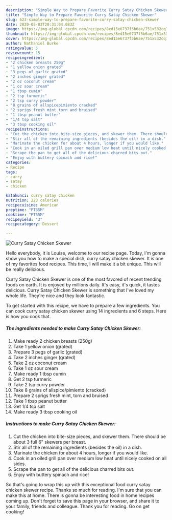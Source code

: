 ```yaml
---
description: "Simple Way to Prepare Favorite Curry Satay Chicken Skewer"
title: "Simple Way to Prepare Favorite Curry Satay Chicken Skewer"
slug: 623-simple-way-to-prepare-favorite-curry-satay-chicken-skewer
date: 2020-05-03T20:31:04.083Z
image: https://img-global.cpcdn.com/recipes/8ed15e6737f5b6ae/751x532cq70/curry-satay-chicken-skewer-recipe-main-photo.jpg
thumbnail: https://img-global.cpcdn.com/recipes/8ed15e6737f5b6ae/751x532cq70/curry-satay-chicken-skewer-recipe-main-photo.jpg
cover: https://img-global.cpcdn.com/recipes/8ed15e6737f5b6ae/751x532cq70/curry-satay-chicken-skewer-recipe-main-photo.jpg
author: Nathaniel Burke
ratingvalue: 5
reviewcount: 15
recipeingredient:
- "2 chicken breasts 250g"
- "1 yellow onion grated"
- "3 pegs of garlic grated"
- "2 inches ginger grated"
- "2 oz coconut cream"
- "1 oz sour cream"
- "1 tbsp cumin"
- "2 tsp turmeric"
- "2 tsp curry powder"
- "8 grains of allspicepimiento cracked"
- "2 sprigs fresh mint torn and bruised"
- "1 tbsp peanut butter"
- "1/4 tsp salt"
- "3 tbsp cooking oil"
recipeinstructions:
- "Cut the chicken into bite-size pieces, and skewer them. There should be about 3 full 6&#34; skewers per breast."
- "Stir all of the remaining ingredients (besides the oil) in a dish."
- "Marinate the chicken for about 4 hours, longer if you would like."
- "Cook in an oiled grill pan over medium low heat until nicely cooked on all sides."
- "Scrape the pan to get all of the delicious charred bits out."
- "Enjoy with buttery spinach and rice!"
categories:
- Recipe
tags:
- curry
- satay
- chicken

katakunci: curry satay chicken 
nutrition: 223 calories
recipecuisine: American
preptime: "PT35M"
cooktime: "PT55M"
recipeyield: "3"
recipecategory: Dessert

---
```



![Curry Satay Chicken Skewer](https://img-global.cpcdn.com/recipes/8ed15e6737f5b6ae/751x532cq70/curry-satay-chicken-skewer-recipe-main-photo.jpg)

Hello everybody, it is Louise, welcome to our recipe page. Today, I'm gonna show you how to make a special dish, curry satay chicken skewer. It is one of my favorites food recipes. This time, I will make it a bit unique. This will be really delicious.



Curry Satay Chicken Skewer is one of the most favored of recent trending foods on earth. It is enjoyed by millions daily. It's easy, it's quick, it tastes delicious. Curry Satay Chicken Skewer is something that I've loved my whole life. They're nice and they look fantastic.


To get started with this recipe, we have to prepare a few ingredients. You can cook curry satay chicken skewer using 14 ingredients and 6 steps. Here is how you cook that.

<!--inarticleads1-->

##### The ingredients needed to make Curry Satay Chicken Skewer:

1. Make ready 2 chicken breasts (250g)
1. Take 1 yellow onion (grated)
1. Prepare 3 pegs of garlic (grated)
1. Take 2 inches ginger (grated)
1. Take 2 oz coconut cream
1. Take 1 oz sour cream
1. Make ready 1 tbsp cumin
1. Get 2 tsp turmeric
1. Take 2 tsp curry powder
1. Take 8 grains of allspice/pimiento (cracked)
1. Prepare 2 sprigs fresh mint, torn and bruised
1. Take 1 tbsp peanut butter
1. Get 1/4 tsp salt
1. Make ready 3 tbsp cooking oil




<!--inarticleads2-->

##### Instructions to make Curry Satay Chicken Skewer:

1. Cut the chicken into bite-size pieces, and skewer them. There should be about 3 full 6&#34; skewers per breast.
1. Stir all of the remaining ingredients (besides the oil) in a dish.
1. Marinate the chicken for about 4 hours, longer if you would like.
1. Cook in an oiled grill pan over medium low heat until nicely cooked on all sides.
1. Scrape the pan to get all of the delicious charred bits out.
1. Enjoy with buttery spinach and rice!




So that's going to wrap this up with this exceptional food curry satay chicken skewer recipe. Thanks so much for reading. I'm sure that you can make this at home. There is gonna be interesting food in home recipes coming up. Don't forget to save this page in your browser, and share it to your family, friends and colleague. Thank you for reading. Go on get cooking!

